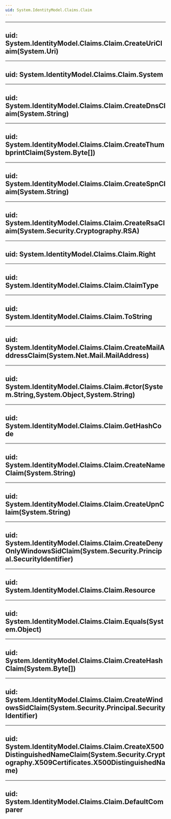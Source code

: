 ```yaml
---
uid: System.IdentityModel.Claims.Claim
---
```


---
uid: System.IdentityModel.Claims.Claim.CreateUriClaim(System.Uri)
---

---
uid: System.IdentityModel.Claims.Claim.System
---

---
uid: System.IdentityModel.Claims.Claim.CreateDnsClaim(System.String)
---

---
uid: System.IdentityModel.Claims.Claim.CreateThumbprintClaim(System.Byte[])
---

---
uid: System.IdentityModel.Claims.Claim.CreateSpnClaim(System.String)
---

---
uid: System.IdentityModel.Claims.Claim.CreateRsaClaim(System.Security.Cryptography.RSA)
---

---
uid: System.IdentityModel.Claims.Claim.Right
---

---
uid: System.IdentityModel.Claims.Claim.ClaimType
---

---
uid: System.IdentityModel.Claims.Claim.ToString
---

---
uid: System.IdentityModel.Claims.Claim.CreateMailAddressClaim(System.Net.Mail.MailAddress)
---

---
uid: System.IdentityModel.Claims.Claim.#ctor(System.String,System.Object,System.String)
---

---
uid: System.IdentityModel.Claims.Claim.GetHashCode
---

---
uid: System.IdentityModel.Claims.Claim.CreateNameClaim(System.String)
---

---
uid: System.IdentityModel.Claims.Claim.CreateUpnClaim(System.String)
---

---
uid: System.IdentityModel.Claims.Claim.CreateDenyOnlyWindowsSidClaim(System.Security.Principal.SecurityIdentifier)
---

---
uid: System.IdentityModel.Claims.Claim.Resource
---

---
uid: System.IdentityModel.Claims.Claim.Equals(System.Object)
---

---
uid: System.IdentityModel.Claims.Claim.CreateHashClaim(System.Byte[])
---

---
uid: System.IdentityModel.Claims.Claim.CreateWindowsSidClaim(System.Security.Principal.SecurityIdentifier)
---

---
uid: System.IdentityModel.Claims.Claim.CreateX500DistinguishedNameClaim(System.Security.Cryptography.X509Certificates.X500DistinguishedName)
---

---
uid: System.IdentityModel.Claims.Claim.DefaultComparer
---
